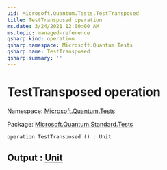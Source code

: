 ```yaml
---
uid: Microsoft.Quantum.Tests.TestTransposed
title: TestTransposed operation
ms.date: 3/24/2021 12:00:00 AM
ms.topic: managed-reference
qsharp.kind: operation
qsharp.namespace: Microsoft.Quantum.Tests
qsharp.name: TestTransposed
qsharp.summary: ''
---
```


# TestTransposed operation

Namespace: [Microsoft.Quantum.Tests](xref:Microsoft.Quantum.Tests)

Package: [Microsoft.Quantum.Standard.Tests](https://nuget.org/packages/Microsoft.Quantum.Standard.Tests)




```qsharp
operation TestTransposed () : Unit
```


## Output : [Unit](xref:microsoft.quantum.lang-ref.unit)

